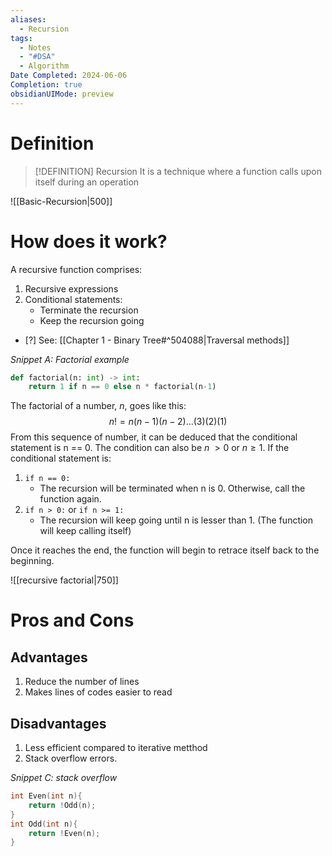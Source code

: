 ```yaml
---
aliases:
  - Recursion
tags:
  - Notes
  - "#DSA"
  - Algorithm
Date Completed: 2024-06-06
Completion: true
obsidianUIMode: preview
---
```

# Definition

>[!DEFINITION] Recursion
>It is a technique where a function calls upon itself during an operation

![[Basic-Recursion|500]]

# How does it work?
A recursive function comprises: 
1. Recursive expressions
2. Conditional statements:
	- Terminate the recursion
	- Keep the recursion going
- [?] See: [[Chapter 1 - Binary Tree#^504088|Traversal methods]]

*Snippet A: Factorial example*
```python
def factorial(n: int) -> int:
	return 1 if n == 0 else n * factorial(n-1)
```

The factorial of a number, $n$, goes like this:
$$n! = n(n-1)(n-2)...(3)(2)(1)$$
From this sequence of number, it can be deduced that the conditional statement is n \== 0. The condition can also be $n \; > 0 \text{ or } n \geq 1$. 
If the conditional statement is:
1. `if n == 0: `
	- The recursion will be terminated when n is 0. Otherwise, call the function again. 
2. `if n > 0:` or `if n >= 1:`
	- The recursion will keep going until n is lesser than 1. (The function will keep calling itself)

Once it reaches the end, the function will begin to retrace itself back to the beginning. 

![[recursive factorial|750]]
# Pros and Cons
## Advantages
1. Reduce the number of lines 
2. Makes lines of codes easier to read
## Disadvantages
1. Less efficient compared to iterative metthod
2. Stack overflow errors.

*Snippet C: stack overflow*
```cpp
int Even(int n){
	return !Odd(n);
}
int Odd(int n){
	return !Even(n);
}
```